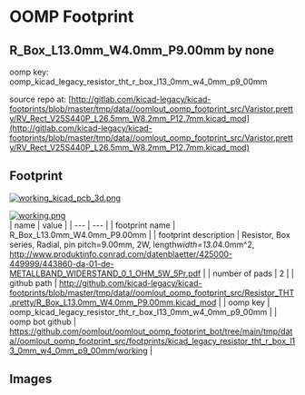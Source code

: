 # OOMP Footprint  
## R_Box_L13.0mm_W4.0mm_P9.00mm  by none  
  
oomp key: oomp_kicad_legacy_resistor_tht_r_box_l13_0mm_w4_0mm_p9_00mm  
  
source repo at: [http://gitlab.com/kicad-legacy/kicad-footprints/blob/master/tmp/data//oomlout_oomp_footprint_src/Varistor.pretty/RV_Rect_V25S440P_L26.5mm_W8.2mm_P12.7mm.kicad_mod](http://gitlab.com/kicad-legacy/kicad-footprints/blob/master/tmp/data//oomlout_oomp_footprint_src/Varistor.pretty/RV_Rect_V25S440P_L26.5mm_W8.2mm_P12.7mm.kicad_mod)  
## Footprint  
  
[![working_kicad_pcb_3d.png](working_kicad_pcb_3d_600.png)](working_kicad_pcb_3d.png)  
  
[![working.png](working_600.png)](working.png)  
| name | value | 
| --- | --- | 
| footprint name | R_Box_L13.0mm_W4.0mm_P9.00mm | 
| footprint description | Resistor, Box series, Radial, pin pitch=9.00mm, 2W, length*width=13.0*4.0mm^2, http://www.produktinfo.conrad.com/datenblaetter/425000-449999/443860-da-01-de-METALLBAND_WIDERSTAND_0_1_OHM_5W_5Pr.pdf | 
| number of pads | 2 | 
| github path | http://github.com/kicad-legacy/kicad-footprints/blob/master/tmp/data//oomlout_oomp_footprint_src/Resistor_THT.pretty/R_Box_L13.0mm_W4.0mm_P9.00mm.kicad_mod | 
| oomp key | oomp_kicad_legacy_resistor_tht_r_box_l13_0mm_w4_0mm_p9_00mm | 
| oomp bot github | https://github.com/oomlout/oomlout_oomp_footprint_bot/tree/main/tmp/data//oomlout_oomp_footprint_src/footprints/kicad_legacy_resistor_tht_r_box_l13_0mm_w4_0mm_p9_00mm/working | 
## Images  
